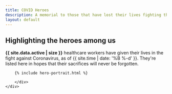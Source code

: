 ```yaml
---
title: COVID Heroes
description: A memorial to those that have lost their lives fighting the COVID-19 pandemic.
layout: default
---
```


<section class="usa-section usa-section--dark">
	<div class="grid-container">
		<div class=" grid-row grid-gap">
			<div class="tablet:grid-col-4">
			<h2 class="font-heading-xl margin-top-0 tablet:margin-bottom-0">Highlighting the heroes among us</h2>
			</div>
			<div class="tablet:grid-col-8 usa-prose">
			<p><strong>{{ site.data.active | size }}</strong> healthcare workers have given their lives in the fight against Coronavirus, as of {{ site.time | date: '%B %-d' }}. They're listed here in hopes that their sacrifices will never be forgotten.</p>
			</div>
		</div>
	</div>
</section>

<section class="usa-graphic-list usa-section">
	<div class="grid-container">
		<div class="grid-row">
		
		{% include hero-portrait.html %}		
		
		</div>
	</div>
</section>
